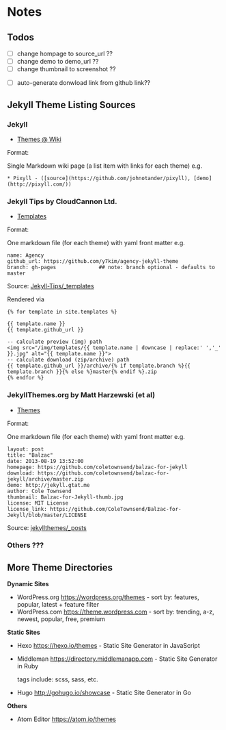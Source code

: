 # Notes

## Todos

- [ ] change hompage to source_url ??
- [ ] change demo   to demo_url ??
- [ ] change  thumbnail to screenshot ??

<!--- new list -->

- [ ] auto-generate donwload link from github link??



## Jekyll Theme Listing Sources

### Jekyll 

- [Themes @ Wiki ](https://github.com/jekyll/jekyll/wiki/Themes)

Format:

Single Markdown wiki page (a list item with links for each theme) e.g.

~~~
* Pixyll - ([source](https://github.com/johnotander/pixyll), [demo](http://pixyll.com/))
~~~

### Jekyll Tips by CloudCannon Ltd.

- [Templates](http://jekyll.tips/templates)

Format:

One markdown file (for each theme) with yaml front matter e.g.

~~~
name: Agency
github_url: https://github.com/y7kim/agency-jekyll-theme
branch: gh-pages              ## note: branch optional - defaults to master
~~~

Source: [Jekyll-Tips/_templates](https://github.com/CloudCannon/Jekyll-Tips/tree/master/_templates)

Rendered via

~~~
{% for template in site.templates %}

{{ template.name }}
{{ template.github_url }}

-- calculate preview (img) path
<img src="/img/templates/{{ template.name | downcase | replace:' ','_' }}.jpg" alt="{{ template.name }}">
-- calculate download (zip/archive) path
{{ template.github_url }}/archive/{% if template.branch %}{{ template.branch }}{% else %}master{% endif %}.zip
{% endfor %}
~~~


### JekyllThemes.org by Matt Harzewski (et al)

- [Themes](http://jekyllthemes.org)

Format:

One markdown file (for each theme) with yaml front matter e.g.

~~~
layout: post
title: "Balzac"
date: 2013-08-19 13:52:00
homepage: https://github.com/coletownsend/balzac-for-jekyll
download: https://github.com/coletownsend/balzac-for-jekyll/archive/master.zip
demo: http://jekyll.gtat.me
author: Cole Townsend
thumbnail: Balzac-for-Jekyll-thumb.jpg
license: MIT License
license_link: https://github.com/ColeTownsend/Balzac-for-Jekyll/blob/master/LICENSE
~~~

Source: [jekyllthemes/_posts](https://github.com/mattvh/jekyllthemes/tree/master/_posts)


### Others ???



## More Theme Directories

**Dynamic Sites**

- WordPress.org <https://wordpress.org/themes> - sort by: features, popular, latest + feature filter
- WordPress.com <https://theme.wordpress.com> - sort by: trending, a-z, newest, popular, free, premium


**Static Sites**

- Hexo <https://hexo.io/themes> - Static Site Generator in JavaScript

- Middleman <https://directory.middlemanapp.com> - Static Site Generator in Ruby

  tags include: scss, sass, etc.

- Hugo <http://gohugo.io/showcase> - Static Site Generator in Go


**Others**

- Atom Editor <https://atom.io/themes>

